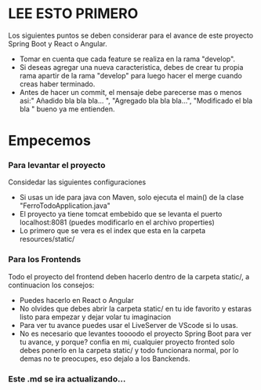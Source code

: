 # LEE ESTO PRIMERO
Los siguientes puntos se deben considerar para el avance de este proyecto Spring Boot y React o Angular.

* Tomar en cuenta que cada feature se realiza en la rama "develop".
* Si deseas agregar una nueva caracteristica, debes de crear tu propia rama apartir de la rama "develop" para luego hacer el merge cuando creas haber terminado.
* Antes de hacer un commit, el mensaje debe parecerse mas o menos asi:" Añadido bla bla bla... ", "Agregado bla bla bla...", "Modificado el bla bla " bueno ya me entienden.

# Empecemos

### Para levantar el proyecto
Considedar las siguientes configuraciones

* Si usas un ide para java con Maven, solo ejecuta el main() de la clase "FerroTodoApplication.java"
* El proyecto ya tiene tomcat embebido que se levanta el puerto localhost:8081 (puedes modificarlo en el archivo properties)
* Lo primero que se vera es el index que esta en la carpeta resources/static/

### Para los Frontends
Todo el proyecto del frontend deben hacerlo dentro de la carpeta static/, a continuacion los consejos:

* Puedes hacerlo en React o Angular
* No olvides que debes abrir la carpeta static/ en tu ide favorito y estaras listo para empezar y dejar volar tu imaginacion
* Para ver tu avance puedes usar el LiveServer de VScode si lo usas.
* No es necesario que levantes toooodo el proyecto Spring Boot para ver tu avance, y porque? confia en mi, cualquier proyecto fronted solo debes ponerlo en la carpeta static/ y todo funcionara normal, por lo demas no te preocupes, eso dejalo a los Banckends.

### Este .md se ira actualizando...
